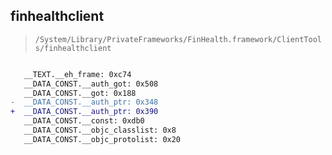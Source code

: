 ## finhealthclient

> `/System/Library/PrivateFrameworks/FinHealth.framework/ClientTools/finhealthclient`

```diff

   __TEXT.__eh_frame: 0xc74
   __DATA_CONST.__auth_got: 0x508
   __DATA_CONST.__got: 0x188
-  __DATA_CONST.__auth_ptr: 0x348
+  __DATA_CONST.__auth_ptr: 0x390
   __DATA_CONST.__const: 0xdb0
   __DATA_CONST.__objc_classlist: 0x8
   __DATA_CONST.__objc_protolist: 0x20

```

